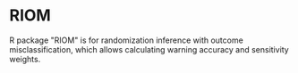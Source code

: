 # RIOM
R package "RIOM" is for randomization inference with outcome misclassification, which allows calculating warning accuracy and sensitivity weights.
